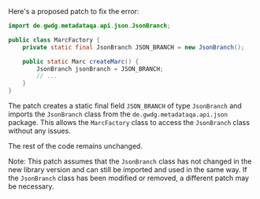 Here's a proposed patch to fix the error:
```java
import de.gwdg.metadataqa.api.json.JsonBranch;

public class MarcFactory {
    private static final JsonBranch JSON_BRANCH = new JsonBranch();

    public static Marc createMarc() {
        JsonBranch jsonBranch = JSON_BRANCH;
        // ...
    }
}
```
The patch creates a static final field `JSON_BRANCH` of type `JsonBranch` and imports the `JsonBranch` class from the `de.gwdg.metadataqa.api.json` package. This allows the `MarcFactory` class to access the `JsonBranch` class without any issues.

The rest of the code remains unchanged.

Note: This patch assumes that the `JsonBranch` class has not changed in the new library version and can still be imported and used in the same way. If the `JsonBranch` class has been modified or removed, a different patch may be necessary.